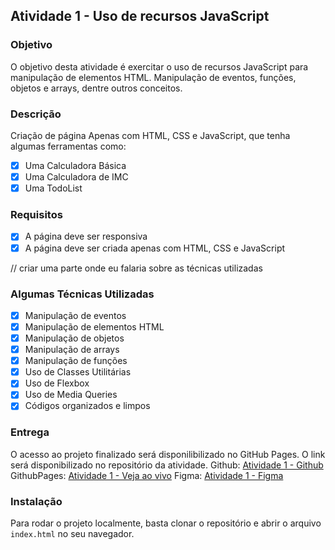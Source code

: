 ## Atividade 1 - Uso de recursos JavaScript

### Objetivo

O objetivo desta atividade é exercitar o uso de recursos JavaScript para manipulação de elementos HTML. Manipulação de eventos, funções, objetos e arrays, dentre outros conceitos.

### Descrição

Criação de página Apenas com HTML, CSS e JavaScript, que tenha algumas ferramentas como:

- [x] Uma Calculadora Básica
- [x] Uma Calculadora de IMC
- [x] Uma TodoList

### Requisitos

- [x] A página deve ser responsiva
- [x] A página deve ser criada apenas com HTML, CSS e JavaScript

// criar uma parte onde eu falaria sobre as técnicas utilizadas

### Algumas Técnicas Utilizadas

- [x] Manipulação de eventos
- [x] Manipulação de elementos HTML
- [x] Manipulação de objetos
- [x] Manipulação de arrays
- [x] Manipulação de funções
- [x] Uso de Classes Utilitárias
- [x] Uso de Flexbox
- [x] Uso de Media Queries
- [x] Códigos organizados e limpos

### Entrega

O acesso ao projeto finalizado será disponilibilizado no GitHub Pages. O link será disponibilizado no repositório da atividade.
Github: [Atividade 1 - Github](https://github.com/jhonicruz/italents_atividade1)
GithubPages: [Atividade 1 - Veja ao vivo](https://jhonicruz.github.io/italents_atividade1/)
Figma: [Atividade 1 - Figma](https://www.figma.com/design/iuTyg29AHTACu7lOIBmMXL/Atividade-iTalents?node-id=0-1&t=nyq6fbe0q04UlSw3-1)

### Instalação

Para rodar o projeto localmente, basta clonar o repositório e abrir o arquivo `index.html` no seu navegador.
